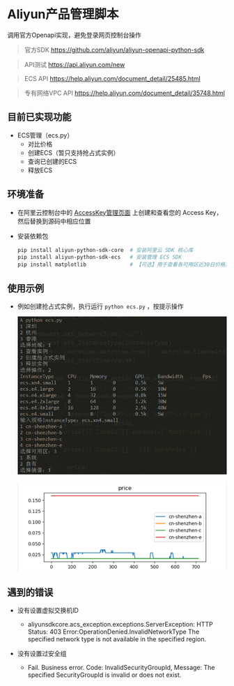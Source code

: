 # Aliyun产品管理脚本

调用官方Openapi实现，避免登录网页控制台操作

> 官方SDK https://github.com/aliyun/aliyun-openapi-python-sdk

> API测试 https://api.aliyun.com/new

> ECS API https://help.aliyun.com/document_detail/25485.html

> 专有网络VPC API https://help.aliyun.com/document_detail/35748.html

## 目前已实现功能

* ECS管理（ecs.py）
    * 对比价格
    * 创建ECS（暂只支持抢占式实例）
    * 查询已创建的ECS
    * 释放ECS

## 环境准备

- 在阿里云控制台中的 [AccessKey管理页面](https://usercenter.console.aliyun.com/?spm=5176.doc52740.2.3.QKZk8w#/manage/ak) 上创建和查看您的 Access Key，然后替换到源码中相应位置

- 安装依赖包

    ```bash
    pip install aliyun-python-sdk-core  # 安装阿里云 SDK 核心库
    pip install aliyun-python-sdk-ecs   # 安装管理 ECS SDK
    pip install matplotlib              # 【可选】用于查看各可用区近30日价格对比图
    ```

## 使用示例

- 例如创建抢占式实例，执行运行 `python ecs.py` ，按提示操作

    ![ecs-demo](images/ecs-demo.png)

    ![ecs-price](images/ecs-price.png)


## 遇到的错误

- 没有设置虚拟交换机ID
    - aliyunsdkcore.acs_exception.exceptions.ServerException: HTTP Status: 403 Error:OperationDenied.InvalidNetworkType The specified network type is not available in the specified region.
    
- 没有设置过安全组
    - Fail. Business error. Code: InvalidSecurityGroupId, Message: The specified SecurityGroupId is invalid or does not exist.